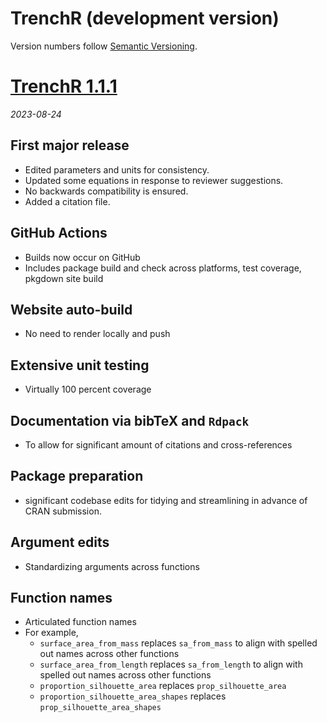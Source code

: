 # TrenchR (development version)

Version numbers follow [Semantic Versioning](https://semver.org/).

# [TrenchR 1.1.1](https://github.com/trenchproject/TrenchR/releases/tag/v1.1.1)
*2023-08-24*

## First major release
* Edited parameters and units for consistency.
* Updated some equations in response to reviewer suggestions. 
* No backwards compatibility is ensured.
* Added a citation file.

## GitHub Actions
* Builds now occur on GitHub
* Includes package build and check across platforms, test coverage, pkgdown site build

## Website auto-build
* No need to render locally and push

## Extensive unit testing
* Virtually 100 percent coverage

## Documentation via bibTeX and `Rdpack`
* To allow for significant amount of citations and cross-references

## Package preparation
* significant codebase edits for tidying and streamlining in advance of CRAN submission.

## Argument edits
* Standardizing arguments across functions

## Function names
* Articulated function names
* For example,
  * `surface_area_from_mass` replaces `sa_from_mass` to align with spelled out names across other functions
  * `surface_area_from_length` replaces `sa_from_length` to align with spelled out names across other functions
  * `proportion_silhouette_area` replaces `prop_silhouette_area` 
  * `proportion_silhouette_area_shapes` replaces `prop_silhouette_area_shapes` 